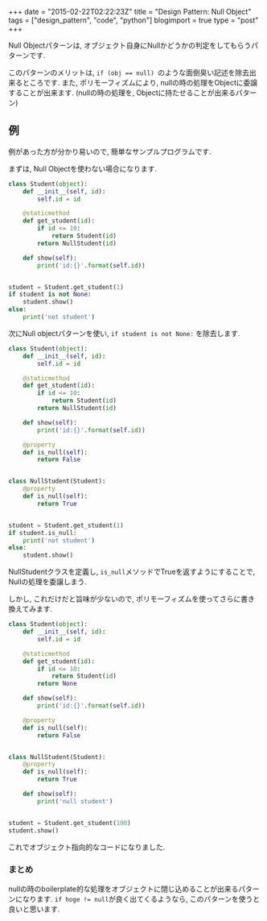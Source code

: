 +++
date = "2015-02-22T02:22:23Z"
title = "Design Pattern: Null Object"
tags = ["design_pattern", "code", "python"]
blogimport = true
type = "post"
+++

Null Objectパターンは, オブジェクト自身にNullかどうかの判定をしてもらうパターンです.

このパターンのメリットは, `if (obj == null) `のような面倒臭い記述を除去出来るところです.
また, ポリモーフィズムにより, nullの時の処理をObjectに委譲することが出来ます.
(nullの時の処理を, Objectに持たせることが出来るパターン)

## 例

例があった方が分かり易いので, 簡単なサンプルプログラムです.

まずは, Null Objectを使わない場合になります.

```python
class Student(object):
    def __init__(self, id):
        self.id = id

    @staticmethod
    def get_student(id):
        if id <= 10:
            return Student(id)
        return NullStudent(id)

    def show(self):
        print('id:{}'.format(self.id))


student = Student.get_student(1)
if student is not None:
    student.show()
else:
    print('not student')

```

次にNull objectパターンを使い, `if student is not None:` を除去します.

```python
class Student(object):
    def __init__(self, id):
        self.id = id

    @staticmethod
    def get_student(id):
        if id <= 10:
            return Student(id)
        return NullStudent(id)

    def show(self):
        print('id:{}'.format(self.id))

    @property
    def is_null(self):
        return False


class NullStudent(Student):
    @property
    def is_null(self):
        return True


student = Student.get_student(1)
if student.is_null:
    print('not student')
else:
    student.show()
```

NullStudentクラスを定義し, `is_null`メソッドでTrueを返すようにすることで, Nullの処理を委譲しまう.

しかし, これだけだと旨味が少ないので, ポリモーフィズムを使ってさらに書き換えてみます.


```python
class Student(object):
    def __init__(self, id):
        self.id = id

    @staticmethod
    def get_student(id):
        if id <= 10:
            return Student(id)
        return None

    def show(self):
        print('id:{}'.format(self.id))

    @property
    def is_null(self):
        return False


class NullStudent(Student):
    @property
    def is_null(self):
        return True

    def show(self):
        print('null student')


student = Student.get_student(100)
student.show()
```

これでオブジェクト指向的なコードになりました.


### まとめ

nullの時のboilerplate的な処理をオブジェクトに閉じ込めることが出来るパターンになります.
`if hoge != null`が良く出てくるようなら, このパターンを使うと良いと思います.
